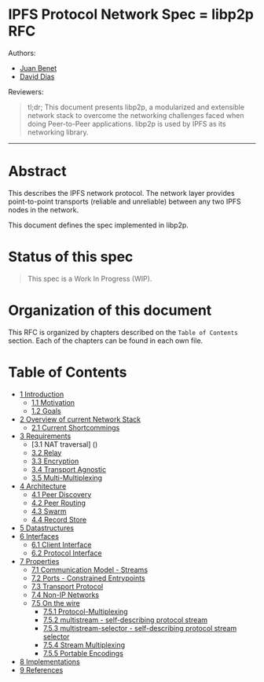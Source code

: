 IPFS Protocol Network Spec = libp2p RFC
===================================

Authors: 
- [Juan Benet](https://github.com/jbenet)
- [David Dias](https://github.com/diasdavid)

Reviewers:


> tl;dr; This document presents libp2p, a modularized and extensible network stack to overcome the networking challenges faced when doing Peer-to-Peer applications. libp2p is used by IPFS as its networking library.

* * *

# Abstract

This describes the IPFS network protocol. The network layer provides point-to-point transports (reliable and unreliable) between any two IPFS nodes in the network.

This document defines the spec implemented in libp2p.

# Status of this spec

> This spec is a Work In Progress (WIP).

# Organization of this document

This RFC is organized by chapters described on the `Table of Contents` section. Each of the chapters can be found in each own file.

# Table of Contents

- [1 Introduction](/1-introduction.md)
  - [1.1 Motivation]()
  - [1.2 Goals]()
- [2 Overview of current Network Stack](/2-current-network-stack.md)
  - [2.1 Current Shortcommings]()
- [3 Requirements](/3-requirements.md)
  - [3.1 NAT traversal] ()
  - [3.2 Relay]()
  - [3.3 Encryption]()
  - [3.4 Transport Agnostic]()
  - [3.5 Multi-Multiplexing]()
- [4 Architecture](/4-arquitecture.md)
  - [4.1 Peer Discovery]()
  - [4.2 Peer Routing]()
  - [4.3 Swarm]()
  - [4.4 Record Store]()
- [5 Datastructures](/5-datastructures.md)
- [6 Interfaces](/6-interfaces.md)
  - [6.1 Client Interface]()
  - [6.2 Protocol Interface]()
- [7 Properties](/7-properties.md)
  - [7.1 Communication Model - Streams]()
  - [7.2 Ports - Constrained Entrypoints]()
  - [7.3 Transport Protocol]()
  - [7.4 Non-IP Networks]()
  - [7.5 On the wire]()
    - [7.5.1 Protocol-Multiplexing]()
    - [7.5.2 multistream - self-describing protocol stream]()
    - [7.5.3 multistream-selector - self-describing protocol stream selector]()
    - [7.5.4 Stream Multiplexing]()
    - [7.5.5 Portable Encodings]()
- [8 Implementations](/8-implementations.md)
- [9 References](/9-references.md)
